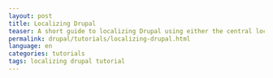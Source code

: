 ```yaml
---
layout: post
title: Localizing Drupal
teaser: A short guide to localizing Drupal using either the central localization server or local tools.
permalink: drupal/tutorials/localizing-drupal.html
language: en
categories: tutorials
tags: localizing drupal tutorial
---
```


